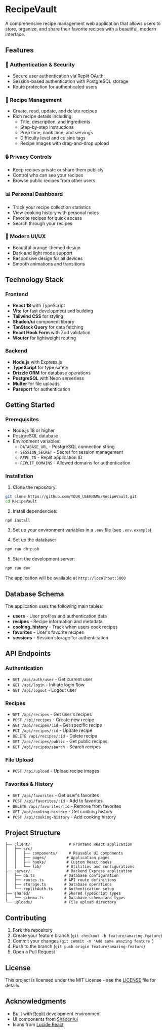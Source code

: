 # RecipeVault

A comprehensive recipe management web application that allows users to store, organize, and share their favorite recipes with a beautiful, modern interface.

## Features

### 🔐 Authentication & Security
- Secure user authentication via Replit OAuth
- Session-based authentication with PostgreSQL storage
- Route protection for authenticated users

### 📖 Recipe Management
- Create, read, update, and delete recipes
- Rich recipe details including:
  - Title, description, and ingredients
  - Step-by-step instructions
  - Prep time, cook time, and servings
  - Difficulty level and cuisine tags
  - Recipe images with drag-and-drop upload

### 🔒 Privacy Controls
- Keep recipes private or share them publicly
- Control who can see your recipes
- Browse public recipes from other users

### 📊 Personal Dashboard
- Track your recipe collection statistics
- View cooking history with personal notes
- Favorite recipes for quick access
- Search through your recipes

### 🎨 Modern UI/UX
- Beautiful orange-themed design
- Dark and light mode support
- Responsive design for all devices
- Smooth animations and transitions

## Technology Stack

### Frontend
- **React 18** with TypeScript
- **Vite** for fast development and building
- **Tailwind CSS** for styling
- **Shadcn/ui** component library
- **TanStack Query** for data fetching
- **React Hook Form** with Zod validation
- **Wouter** for lightweight routing

### Backend
- **Node.js** with Express.js
- **TypeScript** for type safety
- **Drizzle ORM** for database operations
- **PostgreSQL** with Neon serverless
- **Multer** for file uploads
- **Passport** for authentication

## Getting Started

### Prerequisites
- Node.js 18 or higher
- PostgreSQL database
- Environment variables:
  - `DATABASE_URL` - PostgreSQL connection string
  - `SESSION_SECRET` - Secret for session management
  - `REPL_ID` - Replit application ID
  - `REPLIT_DOMAINS` - Allowed domains for authentication

### Installation

1. Clone the repository:
```bash
git clone https://github.com/YOUR_USERNAME/RecipeVault.git
cd RecipeVault
```

2. Install dependencies:
```bash
npm install
```

3. Set up your environment variables in a `.env` file (see `.env.example`)

4. Set up the database:
```bash
npm run db:push
```

5. Start the development server:
```bash
npm run dev
```

The application will be available at `http://localhost:5000`

## Database Schema

The application uses the following main tables:
- **users** - User profiles and authentication data
- **recipes** - Recipe information and metadata
- **cooking_history** - Track when users cook recipes
- **favorites** - User's favorite recipes
- **sessions** - Session storage for authentication

## API Endpoints

### Authentication
- `GET /api/auth/user` - Get current user
- `GET /api/login` - Initiate login flow
- `GET /api/logout` - Logout user

### Recipes
- `GET /api/recipes` - Get user's recipes
- `POST /api/recipes` - Create new recipe
- `GET /api/recipes/:id` - Get specific recipe
- `PUT /api/recipes/:id` - Update recipe
- `DELETE /api/recipes/:id` - Delete recipe
- `GET /api/recipes/public` - Get public recipes
- `GET /api/recipes/search` - Search recipes

### File Upload
- `POST /api/upload` - Upload recipe images

### Favorites & History
- `GET /api/favorites` - Get user's favorites
- `POST /api/favorites/:id` - Add to favorites
- `DELETE /api/favorites/:id` - Remove from favorites
- `GET /api/cooking-history` - Get cooking history
- `POST /api/cooking-history` - Add cooking history

## Project Structure

```
├── client/                 # Frontend React application
│   ├── src/
│   │   ├── components/     # Reusable UI components
│   │   ├── pages/         # Application pages
│   │   ├── hooks/         # Custom React hooks
│   │   └── lib/           # Utilities and configurations
├── server/                # Backend Express application
│   ├── db.ts             # Database configuration
│   ├── routes.ts         # API route definitions
│   ├── storage.ts        # Database operations
│   └── replitAuth.ts     # Authentication setup
├── shared/               # Shared TypeScript types
│   └── schema.ts         # Database schema and types
└── uploads/              # File upload directory
```

## Contributing

1. Fork the repository
2. Create your feature branch (`git checkout -b feature/amazing-feature`)
3. Commit your changes (`git commit -m 'Add some amazing feature'`)
4. Push to the branch (`git push origin feature/amazing-feature`)
5. Open a Pull Request

## License

This project is licensed under the MIT License - see the [LICENSE](LICENSE) file for details.

## Acknowledgments

- Built with [Replit](https://replit.com) development environment
- UI components from [Shadcn/ui](https://ui.shadcn.com)
- Icons from [Lucide React](https://lucide.dev)